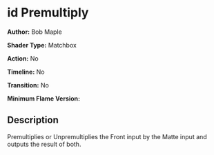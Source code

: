 # id Premultiply

**Author:** Bob Maple

**Shader Type:** Matchbox

**Action:** No

**Timeline:** No

**Transition:** No

**Minimum Flame Version:** 


## Description
Premultiplies or Unpremultiplies the Front input by the Matte input and outputs the result of both.
